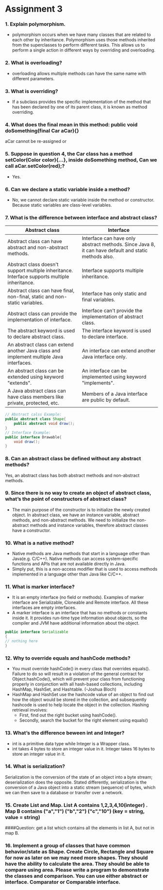 # Assignment 3

### 1. Explain polymorphism.
* polymorphism occurs when we have many classes that are related to each other by inheritance. 
Polymorphism uses those methods inherited from the superclasses to perform different tasks. 
This allows us to perform a single action in different ways by overriding and overloading.
### 2. What is overloading?
* overloading allows multiple methods can have the same name with different parameters.
### 3. What is overriding?
* If a subclass provides the specific implementation of the method that has been declared by one of its 
parent class, it is known as method overriding.
### 4. What does the final mean in this method:  public void doSomething(final Car aCar){}
aCar cannot be re-assigned or
### 5. Suppose in question 4, the Car class has a method setColor(Color color){…}, inside doSomething method, Can we call aCar.setColor(red);?
* Yes.
### 6. Can we declare a static variable inside a method?
* No, we cannot declare static variable inside the method or constructor. Because static variables are class-level variables.
### 7. What is the difference between interface and abstract class?
| Abstract class                                                                                | Interface                                                                                            |
|-----------------------------------------------------------------------------------------------|------------------------------------------------------------------------------------------------------|
| Abstract class can have abstract and non-abstract methods.                                    | Interface can have only abstract methods. Since Java 8, it can have default and static methods also. |
| Abstract class doesn't support multiple inheritance.	Interface supports multiple inheritance. | Interface supports multiple inheritance.                                                             |
| Abstract class can have final, non-final, static and non-static variables.                    | Interface has only static and final variables.                                                       |
| Abstract class can provide the implementation of interface.                                   | Interface can't provide the implementation of abstract class.                                        |
| The abstract keyword is used to declare abstract class.                                       | The interface keyword is used to declare interface.                                                  |
| An abstract class can extend another Java class and implement multiple Java interfaces.       | An interface can extend another Java interface only.                                                 |
| An abstract class can be extended using keyword "extends".                                    | An interface can be implemented using keyword "implements".                                          |
| A Java abstract class can have class members like private, protected, etc.                    | Members of a Java interface are public by default.                                                   |
```java
// Abstract calss Example: 
public abstract class Shape{ 
    public abstract void draw(); 
}
// Interface Example:
public interface Drawable{
    void draw();
}
```                    


### 8. Can an abstract class be defined without any abstract methods?
Yes, an abstract class has both abstract methods and non-abstract methods.
### 9. Since there is no way to create an object of abstract class, what’s the point of constructors of abstract class?
* The main purpose of the constructor is to initialize the newly created object. In abstract class, we have an instance variable, abstract methods, and non-abstract methods. We need to initialize the non-abstract methods and instance variables, therefore abstract classes have a constructor.
### 10. What is a native method?
* Native methods are Java methods that start in a language other than Java(e.g. C/C++). Native methods can access system-specific functions and APIs that are not available directly in Java.
* Simply put, this is a non-access modifier that is used to access methods implemented in a language other than Java like C/C++.
### 11. What is marker interface?
* It is an empty interface (no field or methods). Examples of marker interface are Serializable, Cloneable and Remote interface. All these interfaces are empty interfaces.
* A marker interface is an interface that has no methods or constants inside it. It provides run-time type information about objects, so the compiler and JVM have additional information about the object.
```java
public interface Serializable
{
// nothing here
}
```
### 12. Why to override equals and hashCode methods?
* You must override hashCode() in every class that overrides equals(). Failure to do so will result in a violation of the general contract for Object.hashCode(), which will prevent your class from functioning properly in conjunction with all hash-based collections, including HashMap, HashSet, and Hashtable. (-Joshua Bloch)
* HashMap and HashSet use the hashcode value of an object to find out how the object would be stored in the collection, and subsequently hashcode is used to help locate the object in the collection. Hashing retrieval involves:
  * First, find out the right bucket using hashCode().
  * Secondly, search the bucket for the right element using equals()

### 13. What’s the difference beween int and Integer?
* int is a primitive data type while Integer is a Wrapper class.
* int takes 4 bytes to store an integer value in it. Integer takes 16 bytes to store an integer value in it.
### 14. What is serialization?
Serialization is the conversion of the state of an object into a byte stream; deserialization does the opposite. Stated differently, serialization is the conversion of a Java object into a static stream (sequence) of bytes, which we can then save to a database or transfer over a network.
### 15. Create List and Map. List A contains 1,2,3,4,10(integer) . Map B contains ("a","1") ("b","2") ("c","10")   (key = string, value = string)
####Question: get a list which contains all the elements in list A, but not in map B.

### 16. Implement a group of classes that have common behavior/state as Shape. Create Circle, Rectangle and Square for now as later on we may need more shapes. They should have the ability to calculate the area. They should be able to compare using area. Please write a program to demonstrate the classes and comparison.  You can use either abstract or interface. Comparator or Comparable interface.


